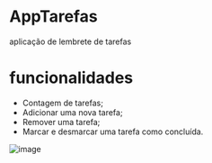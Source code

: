 # AppTarefas

aplicação de lembrete de tarefas

# funcionalidades 

- Contagem de tarefas;
- Adicionar uma nova tarefa;
- Remover uma tarefa;
- Marcar e desmarcar uma tarefa como concluída.

![image](https://user-images.githubusercontent.com/48845273/215357278-2d774940-f235-4988-a733-e8e2ee40c4fa.png)
